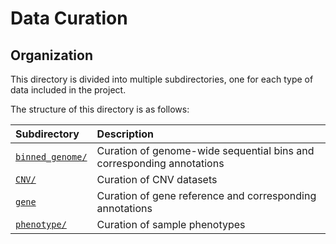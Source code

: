 # Data Curation

## Organization  

This directory is divided into multiple subdirectories, one for each type of data included in the project.  

The structure of this directory is as follows:  

| Subdirectory | Description |
| :--- | :--- |
| [`binned_genome/`](https://github.com/talkowski-lab/rCNV2/tree/master/data_curation/binned_genome/) | Curation of genome-wide sequential bins and corresponding annotations |
| [`CNV/`](https://github.com/talkowski-lab/rCNV2/tree/master/data_curation/CNV/) | Curation of CNV datasets |
| [`gene`](https://github.com/talkowski-lab/rCNV2/tree/master/data_curation/gene/) | Curation of gene reference and corresponding annotations |
| [`phenotype/`](https://github.com/talkowski-lab/rCNV2/tree/master/data_curation/phenotype/) | Curation of sample phenotypes |
